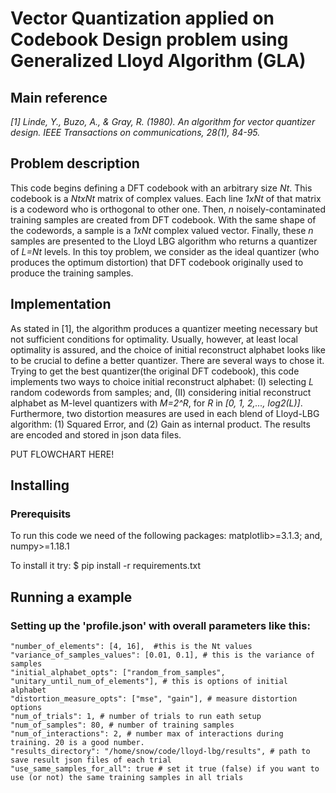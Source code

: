 # Vector Quantization applied on Codebook Design problem using Generalized Lloyd Algorithm (GLA)

## Main reference
*[1] Linde, Y., Buzo, A., & Gray, R. (1980). An algorithm for vector quantizer design. IEEE Transactions on communications, 28(1), 84-95.*

## Problem description
This code begins defining a DFT codebook with an arbitrary size *Nt*. This codebook is a *NtxNt* matrix of complex values. Each line *1xNt* of that matrix is a codeword who is orthogonal to other one. Then, *n* noisely-contaminated training samples are created from DFT codebook. With the same shape of the codewords, a sample is a *1xNt* complex valued vector. Finally, these *n* samples are presented to the Lloyd LBG algorithm who returns a quantizer of *L=Nt* levels. In this toy problem, we consider as the ideal quantizer (who produces the optimum distortion) that DFT codebook originally used to produce the training samples. 

## Implementation
As stated in [1], the algorithm produces a quantizer meeting necessary but not sufficient conditions for optimality. Usually, however, at least local optimality is assured, and the choice of initial reconstruct alphabet looks like to be crucial to define a better quantizer. There are several ways to chose it. Trying to get the best quantizer(the original DFT codebook), this code implements two ways to choice initial reconstruct alphabet: (I) selecting *L* random codewords from samples; and, (II) considering initial reconstruct alphabet as M-level quantizers with *M=2^R*, for *R* in *[0, 1, 2,..., log2(L)]*. Furthermore, two distortion measures are used in each blend of Lloyd-LBG algorithm: (1) Squared Error, and (2) Gain as internal product. The results are encoded and stored in json data files.

PUT FLOWCHART HERE!

## Installing

### Prerequisits
To run this code we need of the following packages:
matplotlib>=3.1.3; and,
numpy>=1.18.1

To install it try:
$ pip install -r requirements.txt

## Running a example
### Setting up the 'profile.json' with overall parameters like this:

    "number_of_elements": [4, 16],  #this is the Nt values 
    "variance_of_samples_values": [0.01, 0.1], # this is the variance of samples
    "initial_alphabet_opts": ["random_from_samples", "unitary_until_num_of_elements"], # this is options of initial alphabet
    "distortion_measure_opts": ["mse", "gain"], # measure distortion options
    "num_of_trials": 1, # number of trials to run eath setup
    "num_of_samples": 80, # number of training samples
    "num_of_interactions": 2, # number max of interactions during training. 20 is a good number.
    "results_directory": "/home/snow/code/lloyd-lbg/results", # path to save result json files of each trial
    "use_same_samples_for_all": true # set it true (false) if you want to use (or not) the same training samples in all trials


